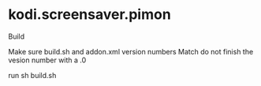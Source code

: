 # kodi.screensaver.pimon

Build

Make sure build.sh and addon.xml version numbers Match 
do not finish the vesion number with a .0

run sh build.sh
